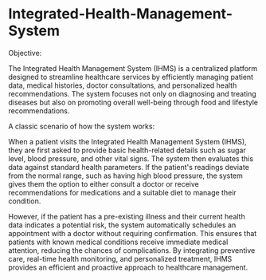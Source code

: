 # Integrated-Health-Management-System

Objective: 

The Integrated Health Management System (IHMS) is a centralized 
platform designed to streamline healthcare services by efficiently 
managing patient data, medical histories, doctor consultations, and 
personalized health recommendations. The system focuses not only 
on diagnosing and treating diseases but also on promoting overall 
well-being through food and lifestyle recommendations.  

A classic scenario of how the system works:

When a patient visits the Integrated Health Management System (IHMS), they 
are first asked to provide basic health-related details such as sugar level, blood 
pressure, and other vital signs. The system then evaluates this data against 
standard health parameters. If the patient's readings deviate from the normal 
range, such as having high blood pressure, the system gives them the option to 
either consult a doctor or receive recommendations for medications and a 
suitable diet to manage their condition. 

However, if the patient has a pre-existing illness and their current health data 
indicates a potential risk, the system automatically schedules an appointment 
with a doctor without requiring confirmation. This ensures that patients with 
known medical conditions receive immediate medical attention, reducing the 
chances of complications. By integrating preventive care, real-time health 
monitoring, and personalized treatment, IHMS provides an efficient and 
proactive approach to healthcare management. 
